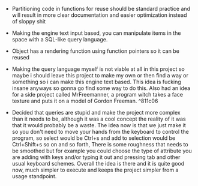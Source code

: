 * Partitioning code in functions for reuse should be standard practice and will result in more clear documentation and easier optimization instead of sloppy shit

* Making the engine text input based, you can manipulate items in the space with a SQL-like query language.

* Object has a rendering function using function pointers so it can be reused

- Making the query language myself is not viable at all in this project so maybe i should leave this project to make my own or then find a way or something so i can make this engine text based. This idea is fucking insane anyways so gonna go find some way to do this. Also had an idea for a side project called MrFreemanner, a program witch takes a face texture and puts it on a model of Gordon Freeman.
 ^811c06

- Decided that queries are stupid and make the project more complex than it needs to be, although it was a cool concept the reality of it was that it would probably be a waste. The idea now is that we just make it so you don't need to move your hands from the keyboard to control the program, so select would be Ctrl+s and add to selection would be Ctrl+Shift+s so on and so forth, There is some roughness that needs to be smoothed but for example you could choose the type of attribute you are adding with keys and/or typing it out and pressing tab and other usual keyboard schemes. Overall the idea is there and it is quite good now, much simpler to execute and keeps the project simpler from a usage standpoint.
